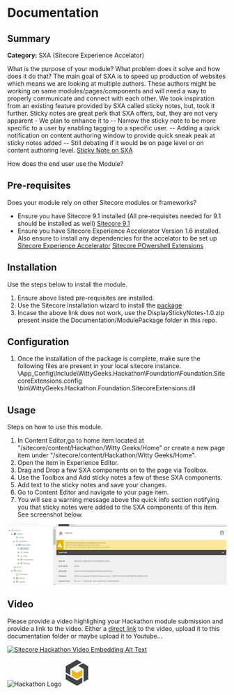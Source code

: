 # Documentation


## Summary

**Category:** SXA (Sitecore Experience Accelator)

What is the purpose of your module? What problem does it solve and how does it do that?
The main goal of SXA is to speed up production of websites which means we are looking at multiple authors. 
These authors might be working on same modules/pages/components and will need a way to properly communicate and connect with each other. 
We took inspiration from an existing feature provided by SXA called sticky notes, but, took it further. 
Sticky notes are great perk that SXA offers, but, they are not very apparent - We plan to enhance it to 
-- Narrow the sticky note to be more specific to a user by enabling tagging to a specific user. 
-- Adding a quick notification on content authoring window to provide quick sneak peak at sticky notes added
    -- Still debating if it would be on page level or on content authoring level.
[Sticky Note on SXA](https://doc.sitecore.net/sitecore_experience_accelerator/working_with_content/adding_and_changing_content/add_a_sticky_note "Sticky Note")

How does the end user use the Module?

## Pre-requisites

Does your module rely on other Sitecore modules or frameworks?

- Ensure you have Sitecore 9.1 installed (All pre-requisites needed for 9.1 should be installed as well)
  [Sitecore 9.1](https://doc.sitecore.net/sitecore_experience_accelerator/setting_up_and_configuring "Sitecore 9.1")
- Ensure you have Sitecore Experience Accelerator Version 1.6 installed. Also ensure to install any dependencies for the accelator to be set up
  [Sitecore Experience Accelerator](https://doc.sitecore.net/sitecore_experience_accelerator/setting_up_and_configuring "Set up SXA")
  [Sitecore POwershell Extensions](https://marketplace.sitecore.net/Modules/Sitecore_PowerShell_console.aspx "Set up PowerShell Extensions")

## Installation

Use the steps below to install the module.

1. Ensure above listed pre-requisites are installed.
2. Use the Sitecore Installation wizard to install the [package](https://drive.google.com/open?id=1qUgFmeqrbuCKmoHgTchGwtjWoUS7HTU4 "package")
3. Incase the above link does not work, use the DisplayStickyNotes-1.0.zip present inside the Documentation/ModulePackage folder in this repo.


## Configuration

1. Once the installation of the package is complete, make sure the following files are present in your local sitecore instance.
    \App_Config\Include\WittyGeeks.Hackathon\Foundation\Foundation.SitecoreExtensions.config 
    \bin\WittyGeeks.Hackathon.Foundation.SitecoreExtensions.dll


## Usage

Steps on how to use this module.

1. In Content Editor,go to home item located at "/sitecore/content/Hackathon/Witty Geeks/Home" or create a new page item under "/sitecore/content/Hackathon/Witty Geeks/Home".
2. Open the item in Experience Editor.
3. Drag and Drop a few SXA components on to the page via Toolbox.
4. Use the Toolbox and Add sticky notes a few of these SXA components.
5. Add text to the sticky notes and save your changes.
6. Go to Content Editor and navigate to your page item.
7. You will see a warning message above the quick info section notifying you that sticky notes were added to the SXA components of this item. See screenshot below.

![Content Editor Warning](images/ContentEditorWarning.png?raw=true "Content Editor Warning")

## Video

Please provide a video highlighing your Hackathon module submission and provide a link to the video. Either a [direct link](https://www.youtube.com/watch?v=EpNhxW4pNKk) to the video, upload it to this documentation folder or maybe upload it to Youtube...

[![Sitecore Hackathon Video Embedding Alt Text](https://img.youtube.com/vi/EpNhxW4pNKk/0.jpg)](https://www.youtube.com/watch?v=EpNhxW4pNKk)


![Hackathon Logo](images/hackathon.png?raw=true "Hackathon Logo")
![Verndale Logo](images/verndale.jpg?raw=true "Verndale Logo")
